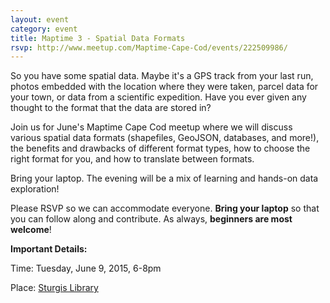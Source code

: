 ```yaml
---
layout: event
category: event
title: Maptime 3 - Spatial Data Formats
rsvp: http://www.meetup.com/Maptime-Cape-Cod/events/222509986/
---
```


So you have some spatial data. Maybe it's a GPS track from your last run, photos embedded with the location where they were taken, parcel data for your town, or data from a scientific expedition. Have you ever given any thought to the format that the data are stored in?

Join us for June's Maptime Cape Cod meetup where we will discuss various spatial data formats (shapefiles, GeoJSON, databases, and more!), the benefits and drawbacks of different format types, how to choose the right format for you, and how to translate between formats.

Bring your laptop. The evening will be a mix of learning and hands-on data exploration!

Please RSVP so we can accommodate everyone. **Bring your laptop** so that you can follow along and contribute. As always, **beginners are most welcome**!

**Important Details:**

Time: Tuesday, June 9, 2015, 6-8pm

Place: [Sturgis Library](https://www.google.com/maps/place/Sturgis+Library/@41.703329,-70.3072,17z/data=!3m1!4b1!4m2!3m1!1s0x89fb36c177afae0b:0xe91aaeed7147741e)
